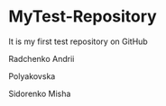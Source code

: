 # MyTest-Repository

It is my first test repository on GitHub

Radchenko Andrii

Polyakovska

Sidorenko Misha